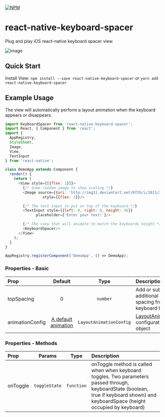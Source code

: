 [![NPM](https://nodei.co/npm-dl/react-native-keyboard-spacer.png?months=3&height=2)](https://nodei.co/npm/react-native-keyboard-spacer/)

# react-native-keyboard-spacer

Plug and play iOS react-native keyboard spacer view.

![image](https://media.giphy.com/media/3oEjHJwLyYg7upTyYo/giphy.gif)
## Quick Start

Install View:
`npm install --save react-native-keyboard-spacer`
or
`yarn add react-native-keyboard-spacer`

## Example Usage

The view will automatically perform a layout animation when the keyboard appears or disappears.

```javascript
import KeyboardSpacer from 'react-native-keyboard-spacer';
import React, { Component } from 'react';
import {
  AppRegistry,
  StyleSheet,
  Image,
  View,
  TextInput
} from 'react-native';

class DemoApp extends Component {
  render() {
    return (
      <View style={[{flex: 1}]}>
        {/* Some random image to show scaling */}
        <Image source={{uri: 'http://img11.deviantart.net/072b/i/2011/206/7/0/the_ocean_cherry_tree_by_tomcadogan-d41nzsz.png', static: true}}
                 style={{flex: 1}}/>

        {/* The text input to put on top of the keyboard */}
        <TextInput style={{left: 0, right: 0, height: 45}}
              placeholder={'Enter your text!'}/>

        {/* The view that will animate to match the keyboards height */}
        <KeyboardSpacer/>
      </View>
    );
  }
}

AppRegistry.registerComponent('DemoApp', () => DemoApp);
```
### Properties - Basic

| Prop  | Default  | Type | Description |
| :------------ |:---------------:| :---------------:| :-----|
| topSpacing | 0 | `number` | Add or subtract additional spacing from keyboard height |
| animationConfig | [A default animation](https://github.com/Andr3wHur5t/react-native-keyboard-spacer/blob/expose-layout-animations/KeyboardSpacer.js#L14) | `LayoutAnimationConfig` | [LayoutAnimation](https://facebook.github.io/react-native/docs/layoutanimation.html#content) configuration object |

### Properties - Methods

| Prop  | Params  | Type | Description |
| :------------ |:---------------:| :---------------:| :-----|
| onToggle | `toggleState` | `function` | onToggle method is called when when keyboard toggles. Two parameters passed through, keyboardState (boolean, true if keyboard shown) and keyboardSpace (height occupied by keyboard) |
